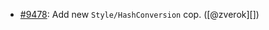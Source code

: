 * [#9478](https://github.com/rubocop-hq/rubocop/pull/9478): Add new `Style/HashConversion` cop. ([@zverok][])
